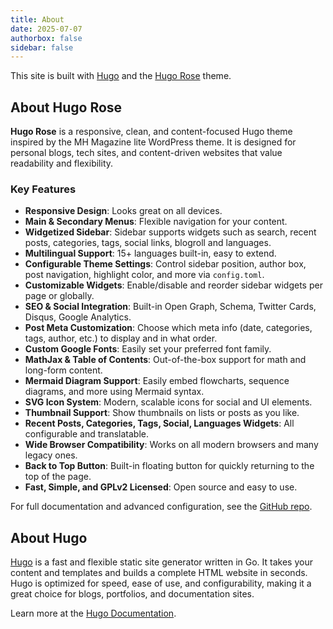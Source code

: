 ```yaml
---
title: About
date: 2025-07-07
authorbox: false
sidebar: false
---
```


This site is built with [Hugo](https://gohugo.io/) and the [Hugo Rose](https://github.com/chensoul/hugo-rose) theme.

## About Hugo Rose

**Hugo Rose** is a responsive, clean, and content-focused Hugo theme inspired by the MH Magazine lite WordPress theme. It is designed for personal blogs, tech sites, and content-driven websites that value readability and flexibility.

### Key Features

- **Responsive Design**: Looks great on all devices.
- **Main & Secondary Menus**: Flexible navigation for your content.
- **Widgetized Sidebar**: Sidebar supports widgets such as search, recent posts, categories, tags, social links, blogroll and languages.
- **Multilingual Support**: 15+ languages built-in, easy to extend.
- **Configurable Theme Settings**: Control sidebar position, author box, post navigation, highlight color, and more via `config.toml`.
- **Customizable Widgets**: Enable/disable and reorder sidebar widgets per page or globally.
- **SEO & Social Integration**: Built-in Open Graph, Schema, Twitter Cards, Disqus, Google Analytics.
- **Post Meta Customization**: Choose which meta info (date, categories, tags, author, etc.) to display and in what order.
- **Custom Google Fonts**: Easily set your preferred font family.
- **MathJax & Table of Contents**: Out-of-the-box support for math and long-form content.
- **Mermaid Diagram Support**: Easily embed flowcharts, sequence diagrams, and more using Mermaid syntax.
- **SVG Icon System**: Modern, scalable icons for social and UI elements.
- **Thumbnail Support**: Show thumbnails on lists or posts as you like.
- **Recent Posts, Categories, Tags, Social, Languages Widgets**: All configurable and translatable.
- **Wide Browser Compatibility**: Works on all modern browsers and many legacy ones.
- **Back to Top Button**: Built-in floating button for quickly returning to the top of the page.
- **Fast, Simple, and GPLv2 Licensed**: Open source and easy to use.

For full documentation and advanced configuration, see the [GitHub repo](https://github.com/chensoul/hugo-rose).

## About Hugo

[Hugo](https://gohugo.io/) is a fast and flexible static site generator written in Go. It takes your content and templates and builds a complete HTML website in seconds. Hugo is optimized for speed, ease of use, and configurability, making it a great choice for blogs, portfolios, and documentation sites.

Learn more at the [Hugo Documentation](https://gohugo.io/getting-started/).
